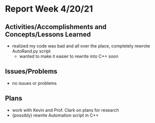 # Report Week 4/20/21
## Activities/Accomplishments and Concepts/Lessons Learned
* realized my code was bad and all over the place, completely rewrote AutoRand.py script
  * wanted to make it easier to rewrite into C++ soon
 
## Issues/Problems
* no issues or problems

## Plans
* work with Kevin and Prof. Clark on plans for research
* (possibly) rewrite Automation script in C++
